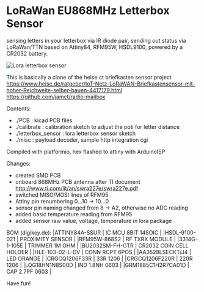 # LoRaWan EU868MHz Letterbox Sensor
sensing letters in your letterbox via IR diode pair, sending out status via LoRaWan/TTN
based on Attiny84, RFM95W, HSDL9100, powered by a CR2032 battery.

![Lora letterbox sensor](https://github.com/hierle/letterbox-sensor/blob/master/misc/letterbox-sensor.jpg?raw=true)

This is basically a clone of the heise ct briefkasten sensor project<br> 
https://www.heise.de/ratgeber/IoT-Netz-LoRaWAN-Briefkastensensor-mit-hoher-Reichweite-selber-bauen-4417179.html<br>
https://github.com/jamct/radio-mailbox

Contents:
- ./PCB :               kicad PCB files
- ./calibrate :         calibration sketch to adjust the poti for letter distance
- ./letterbox_sensor :  lora letterbox sensor sketch
- ./misc :              payload decoder, sample http integration cgi

Compiled with platformio, hex flashed to attiny with ArduinoISP

Changes:
- created SMD PCB
- onboard 868MHz PCB antenna after TI document http://www.ti.com/lit/an/swra227e/swra227e.pdf
- switched MISO/MOSI lines of RFM95
- Attiny pin renumbering 0...10 -> 10...0
- sensor pin naming changed from 8 -> A2, otherwise no ADC reading
- added basic temperature reading from RFM95
- added sensor raw value, voltage, temperature in lora package

BOM (digikey.de):
|ATTINY84A-SSUR     |  IC MCU 8BIT 14SOIC |
|HSDL-9100-021      |  PROXIMITY SENSOR |
|RFM95W-868S2       |  RF TXRX MODULE |
|3314G-1-105E       |  TRIMMER 1M OHM |
|BU2032SM-FH-GTR    |  CR2032 COIN CELL HOLDER |
|HLE-103-02-L-DV    |  CONN RCPT 6POS |
|AA3528LSECKT/J4    |  LED ORANGE |
|CRGCQ1206F33R      |  33R 1206 |
|CRGCQ1206F220R     |  220R 1206 |
|LQG18HN1N8S00D     |  IND 1.8NH 0603 |
|GRM1885C1H2R7CA01D |  CAP 2.7PF 0603 |


Have fun!

